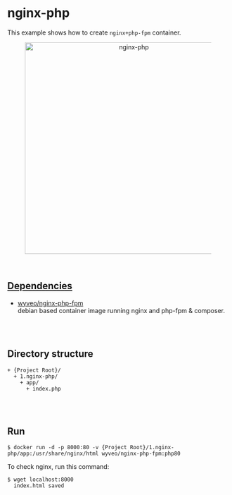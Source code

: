 # nginx-php  
This example shows how to create `nginx+php-fpm` container.  

<figure>
<div style="text-align:center">
  <a href="https://drive.google.com/uc?export=view&id=1STzTfblh6o5POWmd7gD6Te4foy-wX33R">
  <img src="https://drive.google.com/uc?export=view&id=1STzTfblh6o5POWmd7gD6Te4foy-wX33R" style="width: 480px; max-width: 100%; height: auto" title="nginx-php" />
</div>
</figure>

<br/>

## Dependencies  
* [wyveo/nginx-php-fpm](https://github.com/wyveo/nginx-php-fpm)  
  debian based container image running nginx and php-fpm & composer.  

<br/><br/>

## Directory structure  
  ```
  + {Project Root}/  
    + 1.nginx-php/  
      + app/  
        + index.php
  ```

<br/><br/>

## Run  
```shell
$ docker run -d -p 8000:80 -v {Project Root}/1.nginx-php/app:/usr/share/nginx/html wyveo/nginx-php-fpm:php80
```

To check nginx, run this command:  
```shell
$ wget localhost:8000
  index.html saved
```
